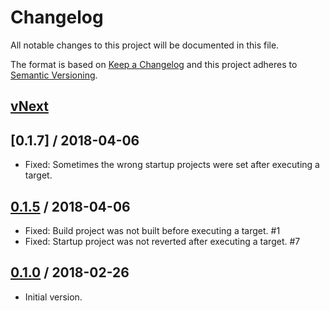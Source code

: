 # Changelog
All notable changes to this project will be documented in this file.

The format is based on [Keep a Changelog](http://keepachangelog.com/en/1.0.0/)
and this project adheres to [Semantic Versioning](http://semver.org/spec/v2.0.0.html).

## [vNext]

## [0.1.7] / 2018-04-06
- Fixed: Sometimes the wrong startup projects were set after executing a target.

## [0.1.5] / 2018-04-06
- Fixed: Build project was not built before executing a target. #1
- Fixed: Startup project was not reverted after executing a target. #7

## [0.1.0] / 2018-02-26
- Initial version.

[vNext]: https://github.com/nuke-build/ide-extensions/compare/0.1.6...HEAD
[0.1.6]: https://github.com/nuke-build/ide-extensions/compare/0.1.5...0.1.6
[0.1.5]: https://github.com/nuke-build/ide-extensions/compare/0.1.0...0.1.5
[0.1.0]: https://github.com/nuke-build/ide-extensions/tree/0.1.0
